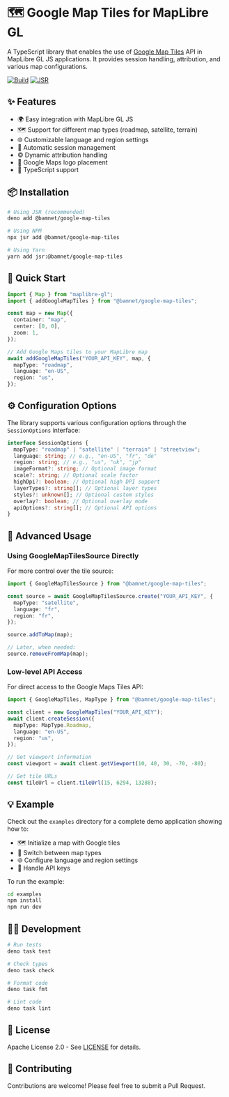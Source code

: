 # 🗺️ Google Map Tiles for MapLibre GL

A TypeScript library that enables the use of
[Google Map Tiles](https://developers.google.com/maps/documentation/tile) API in
MapLibre GL JS applications. It provides session handling, attribution, and
various map configurations.

[![Build](https://github.com/bamnet/google-map-tiles/actions/workflows/deno.yaml/badge.svg)](https://github.com/bamnet/google-map-tiles/actions/workflows/deno.yaml)
[![JSR](https://jsr.io/badges/@bamnet/google-map-tiles)](https://jsr.io/@bamnet/google-map-tiles)

## ✨ Features

- 🌍 Easy integration with MapLibre GL JS
- 🗺️ Support for different map types (roadmap, satellite, terrain)
- 🌐 Customizable language and region settings
- 🔄 Automatic session management
- ©️ Dynamic attribution handling
- 🎯 Google Maps logo placement
- 📝 TypeScript support

## 📦 Installation

```bash
# Using JSR (recommended)
deno add @bamnet/google-map-tiles

# Using NPM
npx jsr add @bamnet/google-map-tiles

# Using Yarn
yarn add jsr:@bamnet/google-map-tiles
```

## 🚀 Quick Start

```typescript
import { Map } from "maplibre-gl";
import { addGoogleMapTiles } from "@bamnet/google-map-tiles";

const map = new Map({
  container: "map",
  center: [0, 0],
  zoom: 1,
});

// Add Google Maps tiles to your MapLibre map
await addGoogleMapTiles("YOUR_API_KEY", map, {
  mapType: "roadmap",
  language: "en-US",
  region: "us",
});
```

## ⚙️ Configuration Options

The library supports various configuration options through the `SessionOptions`
interface:

```typescript
interface SessionOptions {
  mapType: "roadmap" | "satellite" | "terrain" | "streetview";
  language: string; // e.g., "en-US", "fr", "de"
  region: string; // e.g., "us", "uk", "jp"
  imageFormat?: string; // Optional image format
  scale?: string; // Optional scale factor
  highDpi?: boolean; // Optional high DPI support
  layerTypes?: string[]; // Optional layer types
  styles?: unknown[]; // Optional custom styles
  overlay?: boolean; // Optional overlay mode
  apiOptions?: string[]; // Optional API options
}
```

## 🔧 Advanced Usage

### Using GoogleMapTilesSource Directly

For more control over the tile source:

```typescript
import { GoogleMapTilesSource } from "@bamnet/google-map-tiles";

const source = await GoogleMapTilesSource.create("YOUR_API_KEY", {
  mapType: "satellite",
  language: "fr",
  region: "fr",
});

source.addToMap(map);

// Later, when needed:
source.removeFromMap(map);
```

### Low-level API Access

For direct access to the Google Maps Tiles API:

```typescript
import { GoogleMapTiles, MapType } from "@bamnet/google-map-tiles";

const client = new GoogleMapTiles("YOUR_API_KEY");
await client.createSession({
  mapType: MapType.Roadmap,
  language: "en-US",
  region: "us",
});

// Get viewport information
const viewport = await client.getViewport(10, 40, 30, -70, -80);

// Get tile URLs
const tileUrl = client.tileUrl(15, 6294, 13288);
```

## 💡 Example

Check out the `examples` directory for a complete demo application showing how
to:

- 🗺️ Initialize a map with Google tiles
- 🔄 Switch between map types
- 🌐 Configure language and region settings
- 🔑 Handle API keys

To run the example:

```bash
cd examples
npm install
npm run dev
```

## 👩‍💻 Development

```bash
# Run tests
deno task test

# Check types
deno task check

# Format code
deno task fmt

# Lint code
deno task lint
```

## 📄 License

Apache License 2.0 - See [LICENSE](LICENSE) for details.

## 🤝 Contributing

Contributions are welcome! Please feel free to submit a Pull Request.
